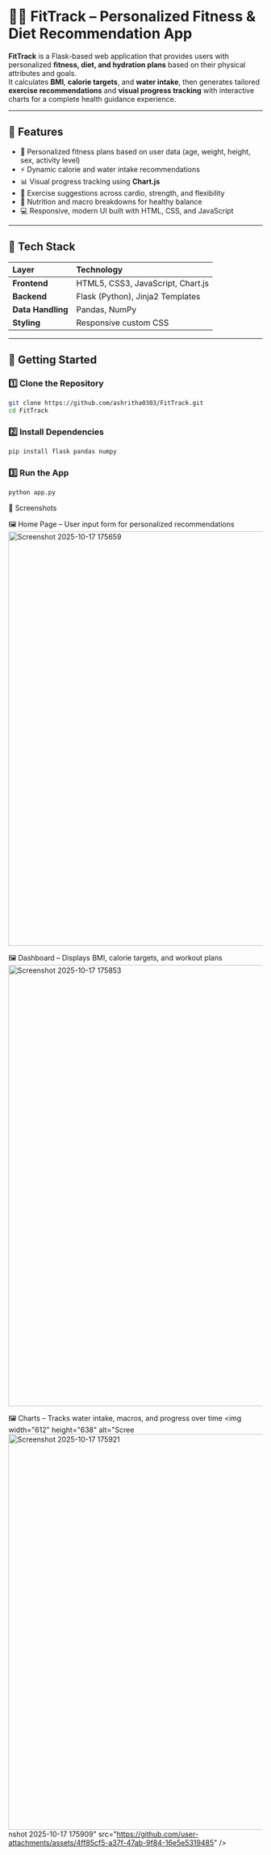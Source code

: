 # 🏋️‍♀️ FitTrack – Personalized Fitness & Diet Recommendation App  

**FitTrack** is a Flask-based web application that provides users with personalized **fitness, diet, and hydration plans** based on their physical attributes and goals.  
It calculates **BMI**, **calorie targets**, and **water intake**, then generates tailored **exercise recommendations** and **visual progress tracking** with interactive charts for a complete health guidance experience.  

---

## 🌟 Features  

- 🧩 Personalized fitness plans based on user data (age, weight, height, sex, activity level)  
- ⚡ Dynamic calorie and water intake recommendations  
- 📊 Visual progress tracking using **Chart.js**  
- 💪 Exercise suggestions across cardio, strength, and flexibility  
- 🥗 Nutrition and macro breakdowns for healthy balance  
- 💻 Responsive, modern UI built with HTML, CSS, and JavaScript  

---

## 🧠 Tech Stack  

| Layer | Technology |
|:------|:------------|
| **Frontend** | HTML5, CSS3, JavaScript, Chart.js |
| **Backend** | Flask (Python), Jinja2 Templates |
| **Data Handling** | Pandas, NumPy |
| **Styling** | Responsive custom CSS |

---

## 🚀 Getting Started  

### 1️⃣ Clone the Repository  
```bash
git clone https://github.com/ashritha0303/FitTrack.git
cd FitTrack 
```
### 2️⃣ Install Dependencies
```bash
pip install flask pandas numpy
```
### 3️⃣ Run the App
```bash
python app.py
```
📸 Screenshots

🖼️ Home Page – User input form for personalized recommendations
<img width="745" height="820" alt="Screenshot 2025-10-17 175659" src="https://github.com/user-attachments/assets/5384fbb7-feb1-4953-aeb2-ba4fc988480d" />

🖼️ Dashboard – Displays BMI, calorie targets, and workout plans
<img width="662" height="873" alt="Screenshot 2025-10-17 175853" src="https://github.com/user-attachments/assets/6741604d-aef4-443d-9508-2ceac70ee30a" />

🖼️ Charts – Tracks water intake, macros, and progress over time
<img width="612" height="638" alt="Scree<img width="607" height="783" alt="Screenshot 2025-10-17 175921" src="https://github.com/user-attachments/assets/cfc9025d-bf1a-4671-8595-d5c816cbc08e" />
nshot 2025-10-17 175909" src="https://github.com/user-attachments/assets/4ff85cf5-a37f-47ab-9f84-16e5e5319485" />

